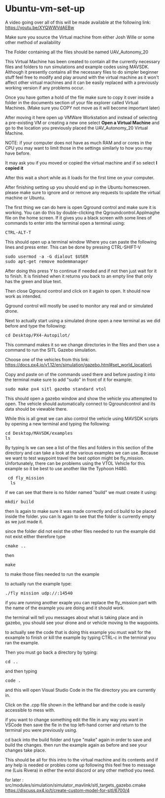 # Ubuntu-vm-set-up

A video going over all of this will be made available at the following link: https://youtu.be/XYQWWVdAEBw

Make sure you source the Virtual machine from either Josh Wille or some other method of availability

The Folder containing all the files should be named UAV_Autonomy_20

This Virtual Machine has been created to contain all the currently necessary files and folders to run simulations and example codes using MAVSDK. Although it presently contains all the necessary files to do simpler beginner stuff feel free to modify and play around with the virtual machine as it won't affect other virtual machines and it can be easily replaced with a previously working version if any problems occur.

Once you have gotten a hold of the file make sure to copy it over inside a folder in the documents section of your file explorer called Virtual Machines. (Make sure you COPY not move as it will become important later)

After moving it here open up VMWare Workstation and instead of selecting a pre-existing VM or creating a new one select <b>Open a Virtual Machine</b> and go to the location you previously placed the UAV_Autonomy_20 Virtual Machine.

NOTE: if your computer does not have as much RAM and or cores in the CPU you may want to limit those in the settings similarly to how you may have before.

It may ask you if you moved or copied the virtual machine and if so select <b>I copied it</b>

After this wait a short while as it loads for the first time on your computer.

After finishing setting up you should end up in the Ubuntu homescreen. please make sure to ignore and or remove any requests to update the virtual machine or Ubuntu.

The first thing we can do here is open Qground control and make sure it is working. You can do this by double-clicking the Qgroundcontrol.AppImaghe file on the home screen. If it gives you a black screen with some lines of commands to enter into the terminal open a terminal using:

<pre>CTRL-ALT-T</pre>

This should open up a terminal window Where you can paste the following lines and press enter. This can be done by pressing CTRL-SHIFT-V
<pre>sudo usermod -a -G dialout $USER
sudo apt-get remove modemmanager</pre>

After doing this press Y to continue if needed and if not then just wait for it to finish. It is finished when it returns you back to an empty line that only has the green and blue text.

Then close Qground control and click on it again to open. It should now work as intended.

Qground control will mostly be used to monitor any real and or simulated drone.

Next to actually start using a simulated drone open a new terminal as we did before and type the following:
<pre>cd Desktop/PX4-Autopilot/</pre>

This command makes it so we change directories in the files and then use a command to run the SITL Gazebo simulation.

Choose one of the vehicles from this link: https://docs.px4.io/v1.12/en/simulation/gazebo.html#set_world_location\

Copy and paste on of the commands used there and before pasting it into the terminal make sure to add "sudo" in front of it for example:

<pre>sudo make px4_sitl gazebo_standard_vtol</pre>

This should open a gazebo window and show the vehicle you attempted to open. The vehicle should automatically connect to Qgroundcontrol and its data should be viewable there.

While this is all great we can also control the vehicle using MAVSDK scripts by opening a new terminal and typing the following:

<pre>cd Desktop/MAVSDK/examples
ls</pre>

By typing ls we can see a list of the files and folders in this section of the directory and can take a look at the various examples we can use. Because we want to test waypoint travel the best option might be fly_mission. Unfortunately, there can be problems using the VTOL Vehicle for this example so it be best to use another like the Typhoon H480.

<pre> cd fly_mission
  ls
</pre>

if we can see that there is no folder named "build" we must create it using:

<pre>mkdir build</pre>

then ls again to make sure it was made correctly and cd build to be placed inside the folder. you can ls again to see that the folder is currently empty as we just made it.

since the folder did not exist the other files needed to run the example did not exist either therefore type
<pre>cmake ..</pre>

then 

<pre>make</pre>

to make those files needed to run the example

to actually run the example type:

<pre>./fly_mission udp://:14540</pre>

if you are running another exaple you can replace the fly_mission part with  the name of the example you are doing and it should work.

the terminal will tell you messages about what is taking place and in gazebo, you should see your drone and or vehicle moving to the waypoints.

to actually see the code that is doing this example you must wait for the exxample to finish or kill the example by typing CTRL-c in the terminal you ran the example.

Then you must go back a directory by typing:

<pre>cd ..</pre>

and then typing

<pre>code .</pre>

and this will open Visual Studio Code in the file directory you are currently in.

Click on the .cpp file shown in the lefthand bar and the code is easily accessible to mess with.

if you want to change something edit the file in any way you want in VSCode then save the fle in the top left-hand corner and return to the terminal you were previously using.

cd back into the build folder and type "make" again in order to save and build the changes. then run the example again as before and see your changes take place.

This should be all for this intro to the virtual machine and its contents and if any help is needed or probles come up following this feel free to message me (Luis Rivera) in either the evtol discord or any other method you need.

for later : src/modules/simulation/simulator_mavlink/sitl_targets_gazebo.cmake
https://discuss.px4.io/t/create-custom-model-for-sitl/6700/4
